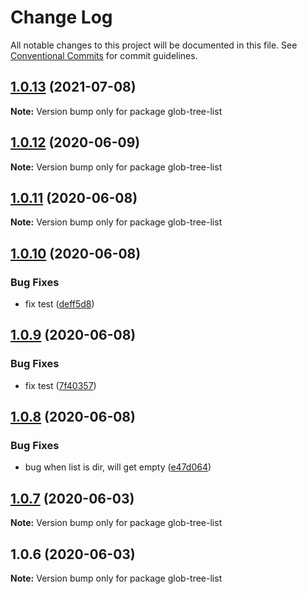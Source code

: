 # Change Log

All notable changes to this project will be documented in this file.
See [Conventional Commits](https://conventionalcommits.org) for commit guidelines.

## [1.0.13](https://github.com/bluelovers/ws-glob/compare/glob-tree-list@1.0.12...glob-tree-list@1.0.13) (2021-07-08)

**Note:** Version bump only for package glob-tree-list





## [1.0.12](https://github.com/bluelovers/ws-glob/compare/glob-tree-list@1.0.11...glob-tree-list@1.0.12) (2020-06-09)

**Note:** Version bump only for package glob-tree-list





## [1.0.11](https://github.com/bluelovers/ws-glob/compare/glob-tree-list@1.0.10...glob-tree-list@1.0.11) (2020-06-08)

**Note:** Version bump only for package glob-tree-list





## [1.0.10](https://github.com/bluelovers/ws-glob/compare/glob-tree-list@1.0.9...glob-tree-list@1.0.10) (2020-06-08)


### Bug Fixes

* fix test ([deff5d8](https://github.com/bluelovers/ws-glob/commit/deff5d86b64362c781d94e8f6e83cd885709a1dd))





## [1.0.9](https://github.com/bluelovers/ws-glob/compare/glob-tree-list@1.0.8...glob-tree-list@1.0.9) (2020-06-08)


### Bug Fixes

* fix test ([7f40357](https://github.com/bluelovers/ws-glob/commit/7f40357f760b082f5168a2907daa368dbe44756e))





## [1.0.8](https://github.com/bluelovers/ws-glob/compare/glob-tree-list@1.0.7...glob-tree-list@1.0.8) (2020-06-08)


### Bug Fixes

* bug when list is dir, will get empty ([e47d064](https://github.com/bluelovers/ws-glob/commit/e47d064cd99cba1c2b1797b9604a4a6514a11fa3))





## [1.0.7](https://github.com/bluelovers/ws-glob/compare/glob-tree-list@1.0.6...glob-tree-list@1.0.7) (2020-06-03)

**Note:** Version bump only for package glob-tree-list





## 1.0.6 (2020-06-03)

**Note:** Version bump only for package glob-tree-list

